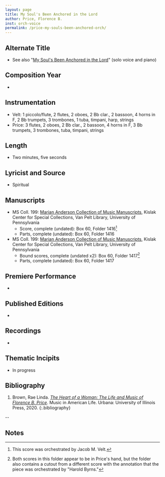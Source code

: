 ```yaml
---
layout: page
title: My Soul's Been Anchored in the Lord
author: Price, Florence B.
inst: orch-voice
permalink: /price-my-souls-been-anchored-orch/
---
```


## Alternate Title
- See also "[My Soul's Been Anchored in the Lord](/price-my-souls-been-anchored/)" (solo voice and piano)

## Composition Year
- 

## Instrumentation
- Velt: 1 piccolo/flute, 2 flutes, 2 oboes, 2 Bb clar., 2 bassoon, 4 horns in F, 2 Bb trumpets, 3 trombones, 1 tuba, timpani, harp, strings
- Price: 3 flutes, 2 oboes, 2 Bb clar., 2 bassoon, 4 horns in F, 3 Bb trumpets, 3 trombones, tuba, timpani, strings

## Length
- Two minutes, five seconds

## Lyricist and Source
- Spiritual

## Manuscripts
- MS Coll. 199: <a href="https://www.library.upenn.edu/detail/collection/marian-anderson-collection" target="_blank">Marian Anderson Collection of Music Manuscripts</a>, Kislak Center for Special Collections, Van Pelt Library, University of Pennsylvania
    * Score, complete (undated): Box 60, Folder 1416[^fn1]
    * Parts, complete (undated): Box 60, Folder 1416
- MS Coll. 199: <a href="https://www.library.upenn.edu/detail/collection/marian-anderson-collection" target="_blank">Marian Anderson Collection of Music Manuscripts</a>, Kislak Center for Special Collections, Van Pelt Library, University of Pennsylvania
    * Bound scores, complete (undated x2): Box 60, Folder 1417[^fn2]
    * Parts, complete (undated): Box 60, Folder 1417


## Premiere Performance
- 

## Published Editions
- 

## Recordings
- 

## Thematic Incipits
- In progress

## Bibliography
1. Brown, Rae Linda. <a href="https://www.worldcat.org/title/1122800180" target="_blank">*The Heart of a Woman: The Life and Music of Florence B. Price*</a>. Music in American Life. Urbana: University of Illinois Press, 2020.
{:.bibliography}

--

## Notes
[^fn1]: This score was orchestrated by Jacob M. Velt.
[^fn2]: Both scores in this folder appear to be in Price's hand, but the folder also contains a cutout from a different score with the annotation that the piece was orchestrated by "Harold Byrns."
